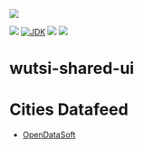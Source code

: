 [![](https://github.com/wutsi/wutsi-shared-ui/actions/workflows/master.yml/badge.svg)](https://github.com/wutsi/wutsi-shared-ui/actions/workflows/master.yml)

![](https://img.shields.io/github/v/tag/wutsi/wutsi-shared-ui)
[![JDK](https://img.shields.io/badge/jdk-11-brightgreen.svg)](https://jdk.java.net/11/)
[![](https://img.shields.io/badge/maven-3.6-brightgreen.svg)](https://maven.apache.org/download.cgi)
![](https://img.shields.io/badge/language-kotlin-blue.svg)

# wutsi-shared-ui

# Cities Datafeed

- [OpenDataSoft](https://public.opendatasoft.com/explore/dataset/geonames-all-cities-with-a-population-1000/table/)
